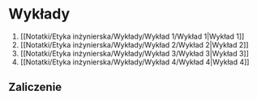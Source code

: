 # Wykłady
1. [[Notatki/Etyka inżynierska/Wykłady/Wykład 1/Wykład 1|Wykład 1]]
2. [[Notatki/Etyka inżynierska/Wykłady/Wykład 2/Wykład 2|Wykład 2]]
3. [[Notatki/Etyka inżynierska/Wykłady/Wykład 3/Wykład 3|Wykład 3]]
4. [[Notatki/Etyka inżynierska/Wykłady/Wykład 4/Wykład 4|Wykład 4]]

## Zaliczenie